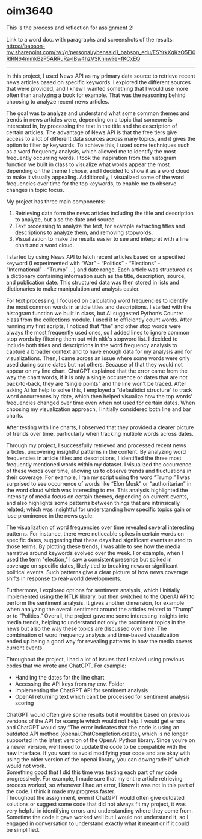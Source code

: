 # oim3640
This is the process and reflection for assignment 2:

Link to a word doc. with paragraphs and screenshots of the results:
https://babson-my.sharepoint.com/:w:/g/personal/ybensaid1_babson_edu/ESYrkXqKzO5Ei0RlRN64mmkBzP5ARRuRa-IBw4hzVSKnnw?e=fKCxEQ



---------------------------------------------------------------------------------------------------
In this project, I used News API as my primary data source to retrieve recent news articles based on specific keywords. I explored the different sources that were provided, and I knew I wanted something that I would use more often than analyzing a book for example. That was the reasoning behind choosing to analyze recent news articles.  

The goal was to analyze and understand what some common themes and trends in news articles were, depending on a topic that someone is interested in, by processing the text in the title and the description of certain articles. The advantage of News API is that the free tiers give access to a lot of different data sources across many topics, and it gives the option to filter by keywords. To achieve this, I used some techniques such as a word frequency analysis, which allowed me to identify the most frequently occurring words. I took the inspiration from the histogram function we built in class to visualize what words appear the most depending on the theme I chose, and I decided to show it as a word cloud to make it visually appealing. Additionally, I visualized some of the word frequencies over time for the top keywords, to enable me to observe changes in topic focus.   

My project has three main components:   
1. Retrieving data form the news articles including the title and description to analyze, but also the date and source  
2. Text processing to analyze the text, for example extracting titles and descriptions to analyze them, and removing stopwords. 
3. Visualization to make the results easier to see and interpret with a line chart and a word cloud.   

I started by using News API to fetch recent articles based on a specified keyword (I experimented with “War” - “Politics” - “Elections” - “International” - “Trump” ...) and date range. Each article was structured as a dictionary containing information such as the title, description, source, and publication date. This structured data was then stored in lists and dictionaries to make manipulation and analysis easier.  

For text processing, I focused on calculating word frequencies to identify the most common words in article titles and descriptions. I started with the histogram function we built in class, but AI suggested Python’s Counter class from the collections module. I used it to efficiently count words. After running my first scripts, I noticed that “the” and other stop words were always the most frequently used ones, so I added lines to ignore common stop words by filtering them out with nltk's stopword list. I decided to include both titles and descriptions in the word frequency analysis to capture a broader context and to have enough data for my analysis and for visualizations. Then, I came across an issue where some words were only used during some dates but not others. Because of that they would not appear on my line chart. ChatGPT explained that the error came from the way the chart words, if it is only a single occurrence or dates that are not back-to-back, they are “single points” and the line won’t be traced. After asking Ai for help to solve this,  I employed a “defaultdict structure” to track word occurrences by date, which then helped visualize how the top words’ frequencies changed over time even when not used for certain dates. When choosing my visualization approach, I initially considered both line and bar charts.  

After testing with line charts, I observed that they provided a clearer picture of trends over time, particularly when tracking multiple words across dates.   

Through my project, I successfully retrieved and processed recent news articles, uncovering insightful patterns in the content. By analyzing word frequencies in article titles and descriptions, I identified the three most frequently mentioned words within my dataset. I visualized the occurrence of these words over time, allowing us to observe trends and fluctuations in their coverage. For example, I ran my script using the word “Trump.” I was surprised to see occurrence of words like “Elon Musk” or “authoritarian” in the word cloud which was interesting to me. This analysis highlighted the intensity of media focus on certain themes, depending on current events, and also highlights some patterns between things that are intrinsically related; which was insightful for understanding how specific topics gain or lose prominence in the news cycle.  

The visualization of word frequencies over time revealed several interesting patterns. For instance, there were noticeable spikes in certain words on specific dates, suggesting that these days had significant events related to those terms. By plotting these trends, I was able to see how the media narrative around keywords evolved over the week. For example, when I used the term "election," I saw a consistent presence but spiked in coverage on specific dates, likely tied to breaking news or significant political events. Such patterns give a clear picture of how news coverage shifts in response to real-world developments.  

Furthermore, I explored options for sentiment analysis, which I initially implemented using the NTLK library, but then switched to the OpenAI API to perform the sentiment analysis. It gives another dimension, for example when analyzing the overall sentiment around the articles related to “Trump” or to “Politics.” Overall, the project gave me some interesting insights into media trends, helping to understand not only the prominent topics in the news but also the way these topics are discussed over time. The combination of word frequency analysis and time-based visualization ended up being a good way for revealing patterns in how the media covers current events.  

Throughout the project, I had a lot of issues that I solved using previous codes that we wrote and ChatGPT. For example: 

- Handling the dates for the line chart 
- Accessing the API keys from my env. Folder 
- Implementing the ChatGPT API for sentiment analysis 
- OpenAI returning text which can’t be processed for sentiment analysis scoring 

ChatGPT would often give some results but it would be based on previous versions of the API for example which would not help. I would get errors and ChatGPT would say “The error indicates that the code is using an outdated API method (openai.ChatCompletion.create), which is no longer supported in the latest version of the OpenAI Python library. Since you’re on a newer version, we’ll need to update the code to be compatible with the new interface. If you want to avoid modifying your code and are okay with using the older version of the openai library, you can downgrade it” which would not work.  
Something good that I did this time was testing each part of my code progressively. For example, I made sure that my entire article retrieving process worked, so whenever I had an error, I knew it was not in this part of the code. I think it made my progress faster.  
Throughout the assignment, even if ChatGPT would often give outdated solutions or suggest some code that did not always fit my project, it was very helpful in identifying errors and understanding where they come from. Sometime the code it gave worked well but I would not understand it, so I engaged in conversation to understand exactly what it meant or if it could be simplified.  